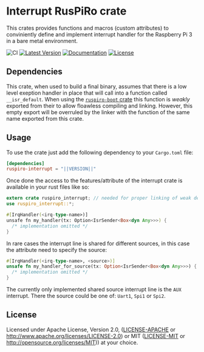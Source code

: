 # Interrupt RusPiRo crate

This crates provides functions and macros (custom attributes) to conviniently define and implement interrupt handler for
the Raspberry Pi 3 in a bare metal environment.

![CI](https://github.com/RusPiRo/ruspiro-interrupt/workflows/CI/badge.svg?branch=development)
[![Latest Version](https://img.shields.io/crates/v/ruspiro-interrupt.svg)](https://crates.io/crates/ruspiro-interrupt)
[![Documentation](https://docs.rs/ruspiro-interrupt/badge.svg)](https://docs.rs/ruspiro-interrupt)
[![License](https://img.shields.io/crates/l/ruspiro-interrupt.svg)](https://github.com/RusPiRo/ruspiro-interrupt#license)

## Dependencies

This crate, when used to build a final binary, assumes that there is a low level exeption handler in place that will call into a function called `__isr_default`. When using the [``ruspiro-boot`` crate](https://crates.io/crates/ruspiro-boot) this function is *weakly* exported from their to allow floawless compiling and linking. However, this empty export will be overruled by the linker with the function of the same name exported from this crate.

## Usage

To use the crate just add the following dependency to your ``Cargo.toml`` file:

```toml
[dependencies]
ruspiro-interrupt = "||VERSION||"
```

Once done the access to the features/attribute of the interrupt crate is available in your rust files like so:

```rust
extern crate ruspiro_interrupt; // needed for proper linking of weak defined functions
use ruspiro_interrupt::*;

#[IrqHandler(<irq-type-name>)]
unsafe fn my_handler(tx: Option<IsrSender<Box<dyn Any>>>) {
  /* implementation omitted */
}
```

In rare cases the interrupt line is shared for different sources, in this case the attribute need to specify the source:

```rust
#[IrqHandler(<irq-type-name>, <source>)]
unsafe fn my_handler_for_source(tx: Option<IsrSender<Box<dyn Any>>>) {
  /* implementation omitted */
}
```

The currently only implemented shared source interrupt line is the ``AUX`` interrupt. There the source could be one of:
``Uart1``, ``Spi1`` or ``Spi2``.

## License

Licensed under Apache License, Version 2.0, ([LICENSE-APACHE](LICENSE-APACHE) or http://www.apache.org/licenses/LICENSE-2.0) or MIT ([LICENSE-MIT](LICENSE-MIT) or http://opensource.org/licenses/MIT)) at your choice.
